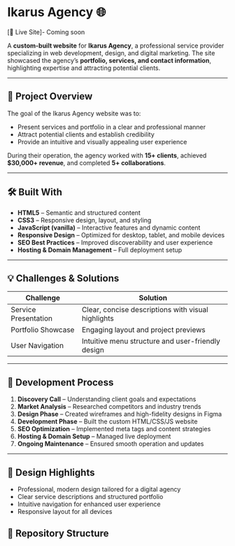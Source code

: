 # Ikarus Agency 🌐  
[🔗 Live Site]- Coming soon

A **custom-built website** for **Ikarus Agency**, a professional service provider specializing in web development, design, and digital marketing. The site showcased the agency’s **portfolio, services, and contact information**, highlighting expertise and attracting potential clients.

---

## 🎯 Project Overview  
The goal of the Ikarus Agency website was to:  
- Present services and portfolio in a clear and professional manner  
- Attract potential clients and establish credibility  
- Provide an intuitive and visually appealing user experience

During their operation, the agency worked with **15+ clients**, achieved **$30,000+ revenue**, and completed **5+ collaborations**.

---

## 🛠 Built With  
- **HTML5** – Semantic and structured content  
- **CSS3** – Responsive design, layout, and styling  
- **JavaScript (vanilla)** – Interactive features and dynamic content  
- **Responsive Design** – Optimized for desktop, tablet, and mobile devices  
- **SEO Best Practices** – Improved discoverability and user experience  
- **Hosting & Domain Management** – Full deployment setup  

---

## 💡 Challenges & Solutions  

| Challenge | Solution |
|-----------|---------|
| Service Presentation | Clear, concise descriptions with visual highlights |
| Portfolio Showcase | Engaging layout and project previews |
| User Navigation | Intuitive menu structure and user-friendly design |

---

## 🚀 Development Process  
1. **Discovery Call** – Understanding client goals and expectations  
2. **Market Analysis** – Researched competitors and industry trends  
3. **Design Phase** – Created wireframes and high-fidelity designs in Figma  
4. **Development Phase** – Built the custom HTML/CSS/JS website  
5. **SEO Optimization** – Implemented meta tags and content strategies  
6. **Hosting & Domain Setup** – Managed live deployment  
7. **Ongoing Maintenance** – Ensured smooth operation and updates  

---

## 🎨 Design Highlights  
- Professional, modern design tailored for a digital agency  
- Clear service descriptions and structured portfolio  
- Intuitive navigation for enhanced user experience  
- Responsive layout for all devices  

## 📂 Repository Structure  
